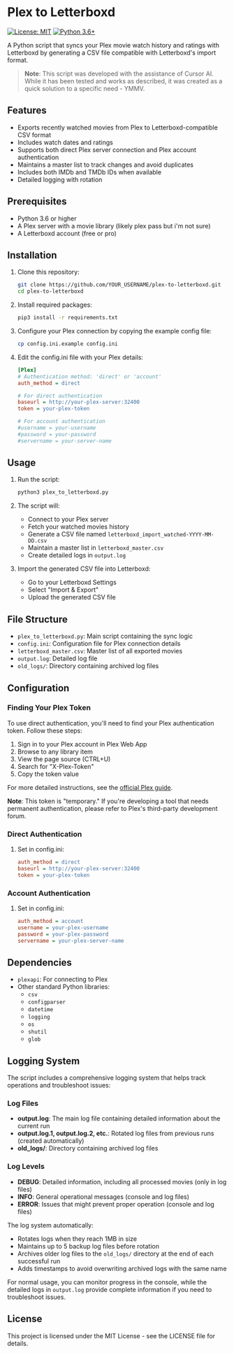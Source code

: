 # Plex to Letterboxd

[![License: MIT](https://img.shields.io/badge/License-MIT-yellow.svg)](https://opensource.org/licenses/MIT)
[![Python 3.6+](https://img.shields.io/badge/python-3.6+-blue.svg)](https://www.python.org/downloads/)

A Python script that syncs your Plex movie watch history and ratings with Letterboxd by generating a CSV file compatible with Letterboxd's import format.

> **Note**: This script was developed with the assistance of Cursor AI. While it has been tested and works as described, it was created as a quick solution to a specific need - YMMV.

## Features

- Exports recently watched movies from Plex to Letterboxd-compatible CSV format
- Includes watch dates and ratings
- Supports both direct Plex server connection and Plex account authentication
- Maintains a master list to track changes and avoid duplicates
- Includes both IMDb and TMDb IDs when available
- Detailed logging with rotation

## Prerequisites

- Python 3.6 or higher
- A Plex server with a movie library (likely plex pass but i'm not sure)
- A Letterboxd account (free or pro)

## Installation

1. Clone this repository:
   ```bash
   git clone https://github.com/YOUR_USERNAME/plex-to-letterboxd.git
   cd plex-to-letterboxd
   ```

2. Install required packages:
   ```bash
   pip3 install -r requirements.txt
   ```

3. Configure your Plex connection by copying the example config file:
   ```bash
   cp config.ini.example config.ini
   ```
   
4. Edit the config.ini file with your Plex details:
   ```ini
   [Plex]
   # Authentication method: 'direct' or 'account'
   auth_method = direct

   # For direct authentication
   baseurl = http://your-plex-server:32400
   token = your-plex-token

   # For account authentication
   #username = your-username
   #password = your-password
   #servername = your-server-name
   ```

## Usage

1. Run the script:
   ```bash
   python3 plex_to_letterboxd.py
   ```

2. The script will:
   - Connect to your Plex server
   - Fetch your watched movies history
   - Generate a CSV file named `letterboxd_import_watched-YYYY-MM-DD.csv`
   - Maintain a master list in `letterboxd_master.csv`
   - Create detailed logs in `output.log`

3. Import the generated CSV file into Letterboxd:
   - Go to your Letterboxd Settings
   - Select "Import & Export"
   - Upload the generated CSV file

## File Structure

- `plex_to_letterboxd.py`: Main script containing the sync logic
- `config.ini`: Configuration file for Plex connection details
- `letterboxd_master.csv`: Master list of all exported movies
- `output.log`: Detailed log file
- `old_logs/`: Directory containing archived log files

## Configuration

### Finding Your Plex Token
To use direct authentication, you'll need to find your Plex authentication token. Follow these steps:

1. Sign in to your Plex account in Plex Web App
2. Browse to any library item
3. View the page source (CTRL+U)
4. Search for "X-Plex-Token"
5. Copy the token value

For more detailed instructions, see the [official Plex guide](https://support.plex.tv/articles/204059436-finding-an-authentication-token-x-plex-token/).

**Note**: This token is "temporary." If you're developing a tool that needs permanent authentication, please refer to Plex's third-party development forum.

### Direct Authentication
1. Set in config.ini:
   ```ini
   auth_method = direct
   baseurl = http://your-plex-server:32400
   token = your-plex-token
   ```

### Account Authentication
1. Set in config.ini:
   ```ini
   auth_method = account
   username = your-plex-username
   password = your-plex-password
   servername = your-plex-server-name
   ```

## Dependencies

- `plexapi`: For connecting to Plex
- Other standard Python libraries:
  - `csv`
  - `configparser`
  - `datetime`
  - `logging`
  - `os`
  - `shutil`
  - `glob`

## Logging System

The script includes a comprehensive logging system that helps track operations and troubleshoot issues:

### Log Files
- **output.log**: The main log file containing detailed information about the current run
- **output.log.1, output.log.2, etc.**: Rotated log files from previous runs (created automatically)
- **old_logs/**: Directory containing archived log files

### Log Levels
- **DEBUG**: Detailed information, including all processed movies (only in log files)
- **INFO**: General operational messages (console and log files)
- **ERROR**: Issues that might prevent proper operation (console and log files)

The log system automatically:
- Rotates logs when they reach 1MB in size
- Maintains up to 5 backup log files before rotation
- Archives older log files to the `old_logs/` directory at the end of each successful run
- Adds timestamps to avoid overwriting archived logs with the same name

For normal usage, you can monitor progress in the console, while the detailed logs in `output.log` provide complete information if you need to troubleshoot issues.

## License

This project is licensed under the MIT License - see the LICENSE file for details.

